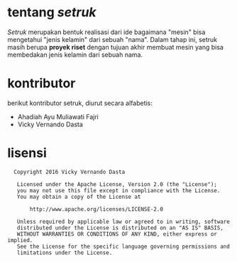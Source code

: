 # tentang *setruk*

*Setruk* merupakan bentuk realisasi dari ide
bagaimana "mesin" bisa mengetahui "jenis kelamin" dari sebuah "nama". Dalam tahap ini, setruk masih berupa **proyek riset** dengan tujuan akhir
membuat mesin yang bisa membedakan jenis kelamin dari sebuah nama.

# kontributor

berikut kontributor setruk, diurut secara alfabetis:

- Ahadiah Ayu Muliawati Fajri
- Vicky Vernando Dasta


# lisensi

```
  Copyright 2016 Vicky Vernando Dasta

   Licensed under the Apache License, Version 2.0 (the "License");
   you may not use this file except in compliance with the License.
   You may obtain a copy of the License at

       http://www.apache.org/licenses/LICENSE-2.0

   Unless required by applicable law or agreed to in writing, software
   distributed under the License is distributed on an "AS IS" BASIS,
   WITHOUT WARRANTIES OR CONDITIONS OF ANY KIND, either express or implied.
   See the License for the specific language governing permissions and
   limitations under the License.
```

